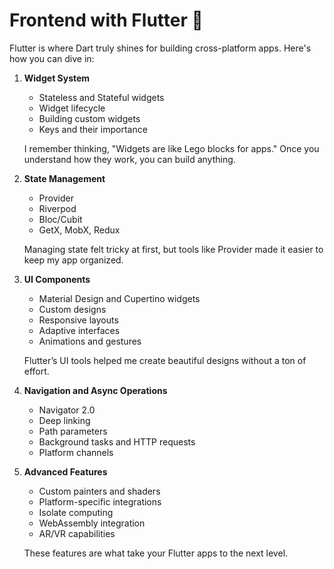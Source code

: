 # Frontend with Flutter 🎨

Flutter is where Dart truly shines for building cross-platform apps. Here's how you can dive in:

1.  **Widget System**

    * Stateless and Stateful widgets
    * Widget lifecycle
    * Building custom widgets
    * Keys and their importance

    I remember thinking, "Widgets are like Lego blocks for apps." Once you understand how they work, you can build anything.
2.  **State Management**

    * Provider
    * Riverpod
    * Bloc/Cubit
    * GetX, MobX, Redux

    Managing state felt tricky at first, but tools like Provider made it easier to keep my app organized.
3.  **UI Components**

    * Material Design and Cupertino widgets
    * Custom designs
    * Responsive layouts
    * Adaptive interfaces
    * Animations and gestures

    Flutter’s UI tools helped me create beautiful designs without a ton of effort.
4. **Navigation and Async Operations**
   * Navigator 2.0
   * Deep linking
   * Path parameters
   * Background tasks and HTTP requests
   * Platform channels
5.  **Advanced Features**

    * Custom painters and shaders
    * Platform-specific integrations
    * Isolate computing
    * WebAssembly integration
    * AR/VR capabilities

    These features are what take your Flutter apps to the next level.
